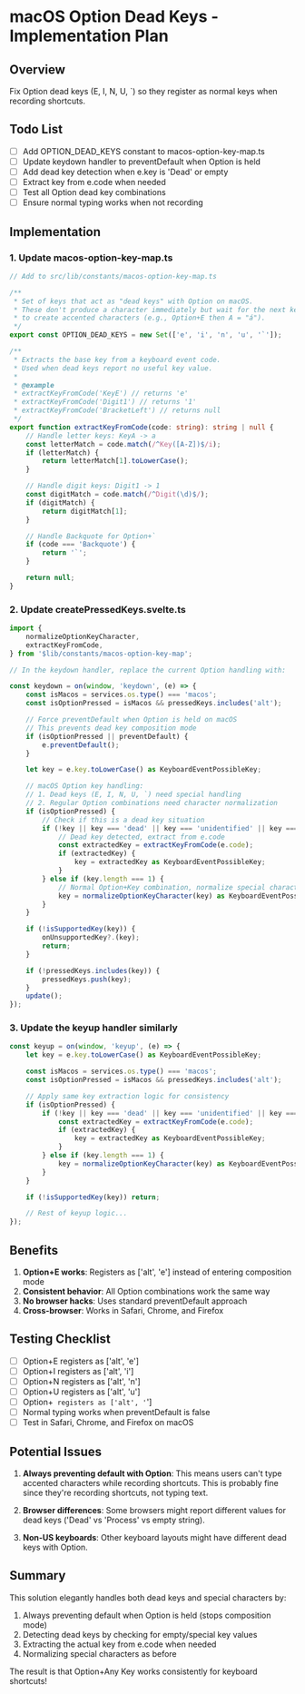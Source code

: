 # macOS Option Dead Keys - Implementation Plan

## Overview

Fix Option dead keys (E, I, N, U, `) so they register as normal keys when recording shortcuts.

## Todo List

- [ ] Add OPTION_DEAD_KEYS constant to macos-option-key-map.ts
- [ ] Update keydown handler to preventDefault when Option is held
- [ ] Add dead key detection when e.key is 'Dead' or empty
- [ ] Extract key from e.code when needed
- [ ] Test all Option dead key combinations
- [ ] Ensure normal typing works when not recording

## Implementation

### 1. Update macos-option-key-map.ts

```typescript
// Add to src/lib/constants/macos-option-key-map.ts

/**
 * Set of keys that act as "dead keys" with Option on macOS.
 * These don't produce a character immediately but wait for the next key
 * to create accented characters (e.g., Option+E then A = "á").
 */
export const OPTION_DEAD_KEYS = new Set(['e', 'i', 'n', 'u', '`']);

/**
 * Extracts the base key from a keyboard event code.
 * Used when dead keys report no useful key value.
 *
 * @example
 * extractKeyFromCode('KeyE') // returns 'e'
 * extractKeyFromCode('Digit1') // returns '1'
 * extractKeyFromCode('BracketLeft') // returns null
 */
export function extractKeyFromCode(code: string): string | null {
	// Handle letter keys: KeyA -> a
	const letterMatch = code.match(/^Key([A-Z])$/i);
	if (letterMatch) {
		return letterMatch[1].toLowerCase();
	}

	// Handle digit keys: Digit1 -> 1
	const digitMatch = code.match(/^Digit(\d)$/);
	if (digitMatch) {
		return digitMatch[1];
	}

	// Handle Backquote for Option+`
	if (code === 'Backquote') {
		return '`';
	}

	return null;
}
```

### 2. Update createPressedKeys.svelte.ts

```typescript
import {
	normalizeOptionKeyCharacter,
	extractKeyFromCode,
} from '$lib/constants/macos-option-key-map';

// In the keydown handler, replace the current Option handling with:

const keydown = on(window, 'keydown', (e) => {
	const isMacos = services.os.type() === 'macos';
	const isOptionPressed = isMacos && pressedKeys.includes('alt');

	// Force preventDefault when Option is held on macOS
	// This prevents dead key composition mode
	if (isOptionPressed || preventDefault) {
		e.preventDefault();
	}

	let key = e.key.toLowerCase() as KeyboardEventPossibleKey;

	// macOS Option key handling:
	// 1. Dead keys (E, I, N, U, `) need special handling
	// 2. Regular Option combinations need character normalization
	if (isOptionPressed) {
		// Check if this is a dead key situation
		if (!key || key === 'dead' || key === 'unidentified' || key === 'process') {
			// Dead key detected, extract from e.code
			const extractedKey = extractKeyFromCode(e.code);
			if (extractedKey) {
				key = extractedKey as KeyboardEventPossibleKey;
			}
		} else if (key.length === 1) {
			// Normal Option+Key combination, normalize special characters
			key = normalizeOptionKeyCharacter(key) as KeyboardEventPossibleKey;
		}
	}

	if (!isSupportedKey(key)) {
		onUnsupportedKey?.(key);
		return;
	}

	if (!pressedKeys.includes(key)) {
		pressedKeys.push(key);
	}
	update();
});
```

### 3. Update the keyup handler similarly

```typescript
const keyup = on(window, 'keyup', (e) => {
	let key = e.key.toLowerCase() as KeyboardEventPossibleKey;

	const isMacos = services.os.type() === 'macos';
	const isOptionPressed = isMacos && pressedKeys.includes('alt');

	// Apply same key extraction logic for consistency
	if (isOptionPressed) {
		if (!key || key === 'dead' || key === 'unidentified' || key === 'process') {
			const extractedKey = extractKeyFromCode(e.code);
			if (extractedKey) {
				key = extractedKey as KeyboardEventPossibleKey;
			}
		} else if (key.length === 1) {
			key = normalizeOptionKeyCharacter(key) as KeyboardEventPossibleKey;
		}
	}

	if (!isSupportedKey(key)) return;

	// Rest of keyup logic...
});
```

## Benefits

1. **Option+E works**: Registers as ['alt', 'e'] instead of entering composition mode
2. **Consistent behavior**: All Option combinations work the same way
3. **No browser hacks**: Uses standard preventDefault approach
4. **Cross-browser**: Works in Safari, Chrome, and Firefox

## Testing Checklist

- [ ] Option+E registers as ['alt', 'e']
- [ ] Option+I registers as ['alt', 'i']
- [ ] Option+N registers as ['alt', 'n']
- [ ] Option+U registers as ['alt', 'u']
- [ ] Option+` registers as ['alt', '`']
- [ ] Normal typing works when preventDefault is false
- [ ] Test in Safari, Chrome, and Firefox on macOS

## Potential Issues

1. **Always preventing default with Option**: This means users can't type accented characters while recording shortcuts. This is probably fine since they're recording shortcuts, not typing text.

2. **Browser differences**: Some browsers might report different values for dead keys ('Dead' vs 'Process' vs empty string).

3. **Non-US keyboards**: Other keyboard layouts might have different dead keys with Option.

## Summary

This solution elegantly handles both dead keys and special characters by:

1. Always preventing default when Option is held (stops composition mode)
2. Detecting dead keys by checking for empty/special key values
3. Extracting the actual key from e.code when needed
4. Normalizing special characters as before

The result is that Option+Any Key works consistently for keyboard shortcuts!

